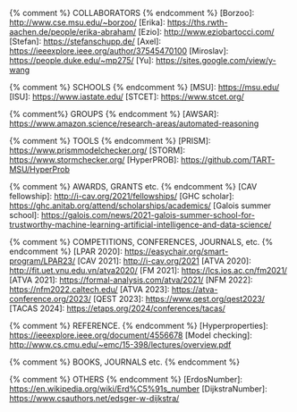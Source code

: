 {% comment %}             COLLABORATORS
{% endcomment %}
[Borzoo]:                 http://www.cse.msu.edu/~borzoo/
[Erika]:				  https://ths.rwth-aachen.de/people/erika-abraham/
[Ezio]:                   http://www.eziobartocci.com/
[Stefan]:                  https://stefanschupp.de/
[Axel]:                    https://ieeexplore.ieee.org/author/37545470100
[Miroslav]:                https://people.duke.edu/~mp275/
[Yu]:                      https://sites.google.com/view/y-wang


{% comment %}             SCHOOLS
{% endcomment %}
[MSU]:                    https://msu.edu/
[ISU]:                    https://www.iastate.edu/
[STCET]:                  https://www.stcet.org/


{% comment%}              GROUPS
{% endcomment %}
[AWSAR]:                    https://www.amazon.science/research-areas/automated-reasoning



{% comment %}             TOOLS
{% endcomment %}
[PRISM]:                  https://www.prismmodelchecker.org/
[STORM]:                  https://www.stormchecker.org/
[HyperPROB]:              https://github.com/TART-MSU/HyperProb


{% comment %}             AWARDS, GRANTS etc.
{% endcomment %}
[CAV fellowship]:         http://i-cav.org/2021/fellowships/
[GHC scholar]:            https://ghc.anitab.org/attend/scholarships/academics/
[Galois summer school]:   https://galois.com/news/2021-galois-summer-school-for-trustworthy-machine-learning-artificial-intelligence-and-data-science/
                       

{% comment %}             COMPETITIONS, CONFERENCES, JOURNALS, etc.
{% endcomment %}
[LPAR 2020]:              https://easychair.org/smart-program/LPAR23/
[CAV 2021]:               http://i-cav.org/2021
[ATVA 2020]:              http://fit.uet.vnu.edu.vn/atva2020/
[FM 2021]:                https://lcs.ios.ac.cn/fm2021/
[ATVA 2021]:              https://formal-analysis.com/atva/2021/
[NFM 2022]:               https://nfm2022.caltech.edu/
[ATVA 2023]:              https://atva-conference.org/2023/
[QEST 2023]:              https://www.qest.org/qest2023/ 
[TACAS 2024]:             https://etaps.org/2024/conferences/tacas/


{% comment %}             REFERENCE.
{% endcomment %}
[Hyperproperties]:        https://ieeexplore.ieee.org/document/4556678
[Model checking]:         http://www.cs.cmu.edu/~emc/15-398/lectures/overview.pdf

{% comment %}             BOOKS, JOURNALS etc.
{% endcomment %}

{% comment %}             OTHERS
{% endcomment %}
[ErdosNumber]:            https://en.wikipedia.org/wiki/Erd%C5%91s_number
[DijkstraNumber]:		  https://www.csauthors.net/edsger-w-dijkstra/
